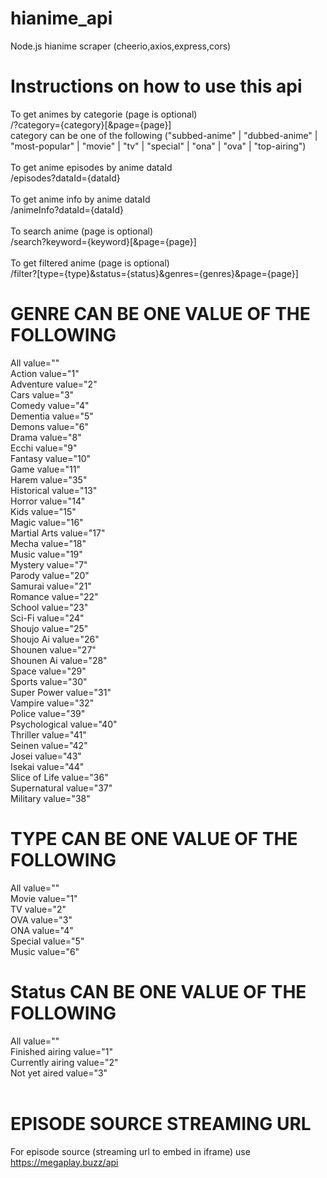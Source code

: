 # hianime_api
Node.js hianime scraper (cheerio,axios,express,cors)

# Instructions on how to use this api

To get animes by categorie (page is optional)<br>
/?category={category}[&page={page}]<br>
category can be one of the following ("subbed-anime" | "dubbed-anime" | "most-popular" | "movie" | "tv" | "special" | "ona" | "ova" | "top-airing")<br><br>
To get anime episodes by anime dataId<br>
/episodes?dataId={dataId}<br><br>
To get anime info by anime dataId<br>
/animeInfo?dataId={dataId}<br><br>
To search anime (page is optional)<br>
/search?keyword={keyword}[&page={page}]<br><br>
To get filtered anime (page is optional)<br>
/filter?[type={type}&status={status}&genres={genres}&page={page}]<br>
# GENRE CAN BE ONE VALUE OF THE FOLLOWING <br>
All value=""<br>
Action value="1"<br>
Adventure value="2"<br>
Cars value="3"<br>
Comedy value="4"<br>
Dementia value="5"<br>
Demons value="6"<br>
Drama value="8"<br>
Ecchi value="9"<br>
Fantasy value="10"<br>
Game value="11"<br>
Harem value="35"<br>
Historical value="13"<br>
Horror value="14"<br>
Kids value="15"<br>
Magic value="16"<br>
Martial Arts value="17"<br>
Mecha value="18"<br>
Music value="19"<br>
Mystery value="7"<br>
Parody value="20"<br>
Samurai value="21"<br>
Romance value="22"<br>
School value="23"<br>
Sci-Fi value="24"<br>
Shoujo value="25"<br>
Shoujo Ai value="26"<br>
Shounen value="27"<br>
Shounen Ai value="28"<br>
Space value="29"<br>
Sports value="30"<br>
Super Power value="31"<br>
Vampire value="32"<br>
Police value="39"<br>
Psychological value="40"<br>
Thriller value="41"<br>
Seinen value="42"<br>
Josei value="43"<br>
Isekai value="44"<br>
Slice of Life value="36"<br>
Supernatural value="37"<br>
Military value="38"<br>
# TYPE CAN BE ONE VALUE OF THE FOLLOWING<br>
 All value=""<br>
Movie value="1"<br>
TV value="2"<br>
OVA value="3"<br>
ONA value="4"<br>
Special value="5"<br>
Music value="6"<br>
# Status CAN BE ONE VALUE OF THE FOLLOWING<br>
All value=""<br>
Finished airing value="1"<br>
Currently airing value="2"<br>
Not yet aired value="3"<br><br>
# EPISODE SOURCE STREAMING URL <br>
For episode source (streaming url to embed in iframe) use https://megaplay.buzz/api

